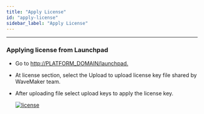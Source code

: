 ```yaml
---
title: "Apply License"
id: "apply-license"
sidebar_label: "Apply License"
---
```

---

### Applying license from Launchpad

- Go to <http://PLATFORM_DOMAIN/launchpad.>
- At license section, select the Upload to upload license key file shared by WaveMaker team.
- After uploading file select upload keys to apply the license key.

     [![license](/learn/assets/wme-setup/configuring-wme/apply-license-at-config-portal.png)](/learn/assets/wme-setup/configuring-wme/apply-license-at-config-portal.png)
